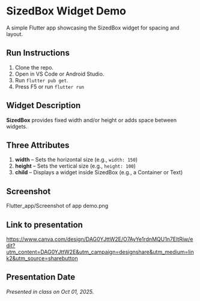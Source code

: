# SizedBox Widget Demo
A simple Flutter app showcasing the SizedBox widget for spacing and layout.

## Run Instructions
1. Clone the repo.
2. Open in VS Code or Android Studio.
3. Run `flutter pub get`.
4. Press F5 or run `flutter run`

## Widget Description
**SizedBox** provides fixed width and/or height or adds space between widgets.

## Three Attributes
1. **width** – Sets the horizontal size (e.g., `width: 150`)
2. **height** – Sets the vertical size (e.g., `height: 100`)
3. **child** – Displays a widget inside SizedBox (e.g., a Container or Text)

## Screenshot
Flutter_app/Screenshot of app demo.png

## Link to presentation
https://www.canva.com/design/DAG0YJttW2E/O7AyYe1rdnMQU1n7EltRiw/edit?utm_content=DAG0YJttW2E&utm_campaign=designshare&utm_medium=link2&utm_source=sharebutton

## Presentation Date
*Presented in class on Oct 01, 2025.*
